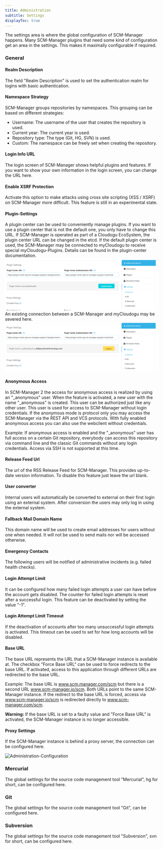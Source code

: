 ```yaml
---
title: Administration
subtitle: Settings
displayToc: true
---
```

The settings area is where the global configuration of SCM-Manager happens. Many SCM-Manager plugins that need some kind of configuration get an area in the settings. This makes it maximally configurable if required.

### General
#### Realm Description
The field "Realm Description" is used to set the authentication realm for logins with basic authentication.

#### Namespace Strategy
SCM-Manager groups repositories by namespaces. This grouping can be based on different strategies:

* Username: The username of the user that creates the repository is used. 
* Current year: The current year is used.
* Repository type: The type (Git, HG, SVN) is used.
* Custom: The namespace can be freely set when creating the repository.

#### Login Info URL
The login screen of SCM-Manager shows helpful plugins and features. If you want to show your own information in the login screen, you can change the URL here.

#### Enable XSRF Protection
Activate this option to make attacks using cross site scripting (XSS / XSRF) on SCM-Manager more difficult. This feature is still in an experimental state.

#### Plugin-Settings
A plugin center can be used to conveniently manage plugins. If you want to use a plugin center that is not the default one, you only have to change this URL. If SCM-Manager is operated as part of a Cloudogu EcoSystem, the plugin center URL can be changed in the etcd.
If the default plugin center is used, the SCM-Manager may be connected to myCloudogu to receive special myCloudogu-Plugins. Details can be found in the plugin-center documentation.
![Plugin center settings, not connected to myCloudogu](assets/administration-setings-not-connected.png)
An existing connection between a SCM-Manager and myCloudogu may be severed here.
![Plugin center settings, button sever connection to myCloudogu](assets/administration-settings-connected.png)

#### Anonymous Access
In SCM-Manager 2 the access for anonymous access is realized by using an "_anonymous" user. When the feature is activated, a new user with the name "_anonymous" is created. This user can be authorized just like any other user. This user is used for access to SCM-Manager without login credentials.
If the anonymous mode is protocol only you may access the SCM-Manager via the REST API and VCS protocols. With fully enabled anonymous access you can also use the webclient without credentials.

Example: If anonymous access is enabled and the "_anonymous" user has full access on a certain Git repository, everybody can access this repository via command line and the classic Git commands without any login credentials. Access via SSH is not supported at this time.

#### Release Feed Url
The url of the RSS Release Feed for SCM-Manager. This provides up-to-date version information. To disable this feature just leave the url blank.

#### User converter
Internal users will automatically be converted to external on their first login using an external system. After conversion the users may only log in using the external system.

#### Fallback Mail Domain Name
This domain name will be used to create email addresses for users without one when needed. It will not be used to send mails nor will be accessed otherwise.

#### Emergency Contacts
The following users will be notified of administrative incidents (e.g. failed health checks).

#### Login Attempt Limit
It can be configured how many failed login attempts a user can have before the account gets disabled. The counter for failed login attempts is reset after a successful login. This feature can be deactivated by setting the value "-1".

#### Login Attempt Limit Timeout
If the deactivation of accounts after too many unsuccessful login attempts is activated. This timeout can be used to set for how long accounts will be disabled.

#### Base URL
The base URL represents the URL that a SCM-Manager instance is available at. The checkbox "Force Base URL" can be used to force redirects to the base URL. If activated, access to this application through different URLs are redirected to the base URL.

Example: The base URL is www.scm.manager.com/scm but there is a second URL www.scm-manager.io/scm. Both URLs point to the same SCM-Manager instance. If the redirect to the base URL is forced, access via www.scm-manager.io/scm is redirected directly to www.scm-manager.com/scm.

**Warning:** If the base URL is set to a faulty value and "Force Base URL" is activated, the SCM-Manager instance is no longer accessible. 

#### Proxy Settings
If the SCM-Manager instance is behind a proxy server, the connection can be configured here.

![Administration-Configuration](assets/administration-settings-general.png)

### Mercurial
The global settings for the source code management tool "Mercurial", hg for short, can be configured here.

### Git
The global settings for the source code management tool "Git", can be configured here.

### Subversion
The global settings for the source code management tool "Subversion", svn for short, can be configured here.
